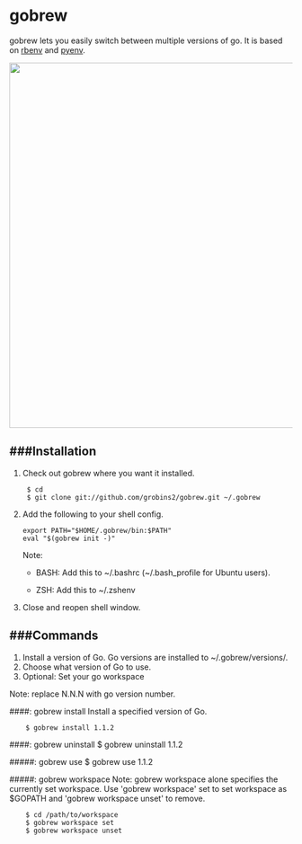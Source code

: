 gobrew
======

gobrew lets you easily switch between multiple versions of go. It is based on [rbenv](https://github.com/sstephenson/rbenv) and [pyenv](https://github.com/yyuu/pyenv).

<img src="http://i.imgur.com/fHgvWnN.png" width="650">

###Installation
---------------

1. Check out gobrew where you want it installed. 

        $ cd
        $ git clone git://github.com/grobins2/gobrew.git ~/.gobrew
       
2.  Add the following to your shell config. 

        export PATH="$HOME/.gobrew/bin:$PATH"
        eval "$(gobrew init -)"
    Note:
    * BASH: Add this to ~/.bashrc (~/.bash_profile for Ubuntu users).
    
    * ZSH: Add this to ~/.zshenv
    
3. Close and reopen shell window.

###Commands
-----------

1. Install a version of Go. Go versions are installed to ~/.gobrew/versions/.
2. Choose what version of Go to use.
3. Optional: Set your go workspace 

Note: replace N.N.N with go version number.

####: gobrew install
Install a specified version of Go.

        $ gobrew install 1.1.2
        
####: gobrew uninstall
        $ gobrew uninstall 1.1.2

#####: gobrew use
        $ gobrew use 1.1.2
        
#####: gobrew workspace
Note: gobrew workspace alone specifies the currently set workspace. Use 'gobrew workspace' set to set workspace as $GOPATH and 'gobrew workspace unset' to remove.

        $ cd /path/to/workspace
        $ gobrew workspace set
        $ gobrew workspace unset
        
        
        
